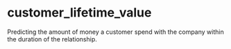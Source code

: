 # customer_lifetime_value
Predicting the amount of money a customer spend with the company within the duration of the relationship.
